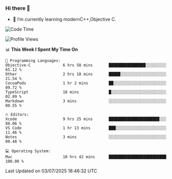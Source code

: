 ### Hi there 👋
- 🌱 I’m currently learning modernC++,Objective C.
<!--
**Asukaki7/Asukaki7** is a ✨ _special_ ✨ repository because its `README.md` (this file) appears on your GitHub profile.

Here are some ideas to get you started:

- 🔭 I’m currently working on ...
- 🌱 I’m currently learning ...
- 👯 I’m looking to collaborate on ...
- 🤔 I’m looking for help with ...
- 💬 Ask me about ...
- 📫 How to reach me: ...
- 😄 Pronouns: ...
- ⚡ Fun fact: ...
-->
<!--START_SECTION:waka-->
![Code Time](http://img.shields.io/badge/Code%20Time-568%20hrs%2055%20mins-blue)

![Profile Views](http://img.shields.io/badge/Profile%20Views-1-blue)

📊 **This Week I Spent My Time On** 

```text
💬 Programming Languages: 
Objective-C              6 hrs 58 mins       ████████████████░░░░░░░░░   65.12 % 
Other                    2 hrs 18 mins       █████░░░░░░░░░░░░░░░░░░░░   21.54 % 
CocoaPods                1 hr 2 mins         ██░░░░░░░░░░░░░░░░░░░░░░░   09.72 % 
TypeScript               18 mins             █░░░░░░░░░░░░░░░░░░░░░░░░   02.89 % 
Markdown                 3 mins              ░░░░░░░░░░░░░░░░░░░░░░░░░   00.55 % 

🔥 Editors: 
Xcode                    9 hrs 25 mins       ██████████████████████░░░   88.06 % 
VS Code                  1 hr 13 mins        ███░░░░░░░░░░░░░░░░░░░░░░   11.46 % 
Notes                    3 mins              ░░░░░░░░░░░░░░░░░░░░░░░░░   00.48 % 

💻 Operating System: 
Mac                      10 hrs 42 mins      █████████████████████████   100.00 % 
```


 Last Updated on 03/07/2025 18:46:32 UTC
<!--END_SECTION:waka-->
